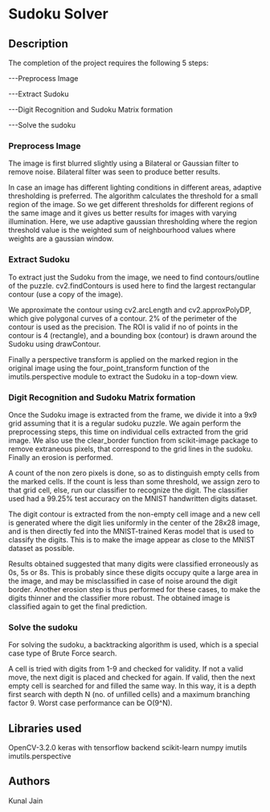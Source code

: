 # Sudoku Solver

## Description

The completion of the project requires the following 5 steps:

---Preprocess Image

---Extract Sudoku

---Digit Recognition and Sudoku Matrix formation

---Solve the sudoku

### Preprocess Image
The image is first blurred slightly using a Bilateral or Gaussian filter to remove noise. Bilateral filter was seen to produce better results.

In case an image has different lighting conditions in different areas, adaptive thresholding is preferred. The algorithm calculates the threshold for a small region of the image. So we get different thresholds for different regions of the same image and it gives us better results for images with varying illumination. Here, we use adaptive gaussian thresholding where the region threshold value is the weighted sum of neighbourhood values where weights are a gaussian window.

### Extract Sudoku
To extract just the Sudoku from the image, we need to find contours/outline of the puzzle. cv2.findContours is used here to find the largest rectangular contour (use a copy of the image).

We approximate the contour using cv2.arcLength and cv2.approxPolyDP, which give polygonal curves of a contour. 2% of the perimeter of the contour is used as the precision. The ROI is valid if no of points in the contour is 4 (rectangle), and a bounding box (contour) is drawn around the Sudoku using drawContour.

Finally a perspective transform is applied on the marked region in the original image using the four_point_transform function of the imutils.perspective module to extract the Sudoku in a top-down view.

### Digit Recognition and Sudoku Matrix formation
Once the Sudoku image is extracted from the frame, we divide it into a 9x9 grid assuming that it is a regular sudoku puzzle. We again perform the preprocessing steps, this time on individual cells extracted from the grid image. We also use the clear_border function from scikit-image package to remove extraneous pixels, that correspond to the grid lines in the sudoku. Finally an erosion is performed. 

A count of the non zero pixels is done, so as to distinguish empty cells from the marked cells. If the count is less than some threshold, we assign zero to that grid cell, else, run our classifier to recognize the digit. The classifier used had a 99.25% test accuracy on the MNIST handwritten digits dataset. 

The digit contour is extracted from the non-empty cell image and a new cell is generated where the digit lies uniformly in the center of the 28x28 image, and is then directly fed into the MNIST-trained Keras model that is used to classify the digits. This is to make the image appear as close to the MNIST dataset as possible.

Results obtained suggested that many digits were classified erroneously as 0s, 5s or 8s. This is probably since these digits occupy quite a large area in the image, and may be misclassified in case of noise around the digit border. Another erosion step is thus performed for these cases, to make the digits thinner and the classifier more robust. The obtained image is classified again to get the final prediction.

### Solve the sudoku
For solving the sudoku, a backtracking algorithm is used, which is a special case type of Brute Force search. 

A cell is tried with digits from 1-9 and checked for validity. If not a valid move, the next digit is placed and checked for again. If valid, then the next empty cell is searched for and filled the same way. In this way, it is a depth first search with depth N (no. of unfilled cells) and a maximum branching factor 9. Worst case performance can be O(9^N).

## Libraries used
OpenCV-3.2.0
keras with tensorflow backend
scikit-learn
numpy
imutils
imutils.perspective

## Authors
Kunal Jain
